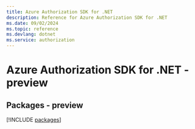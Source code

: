 ```yaml
---
title: Azure Authorization SDK for .NET
description: Reference for Azure Authorization SDK for .NET
ms.date: 09/02/2024
ms.topic: reference
ms.devlang: dotnet
ms.service: authorization
---
```

# Azure Authorization SDK for .NET - preview
## Packages - preview
[!INCLUDE [packages](authorization-index.md)]
